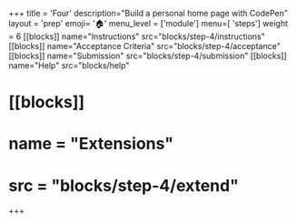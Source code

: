 +++
title = 'Four'
description="Build a personal home page with CodePen"
layout = 'prep'
emoji= '🏠'
menu_level = ['module']
menu=[ 'steps']
weight = 6
[[blocks]]
name="Instructions"
src="blocks/step-4/instructions"
[[blocks]]
name="Acceptance Criteria"
src="blocks/step-4/acceptance"
[[blocks]]
name="Submission"
src="blocks/step-4/submission"
[[blocks]]
name="Help"
src="blocks/help"

# [[blocks]]
# name = "Extensions"
# src = "blocks/step-4/extend"
+++

